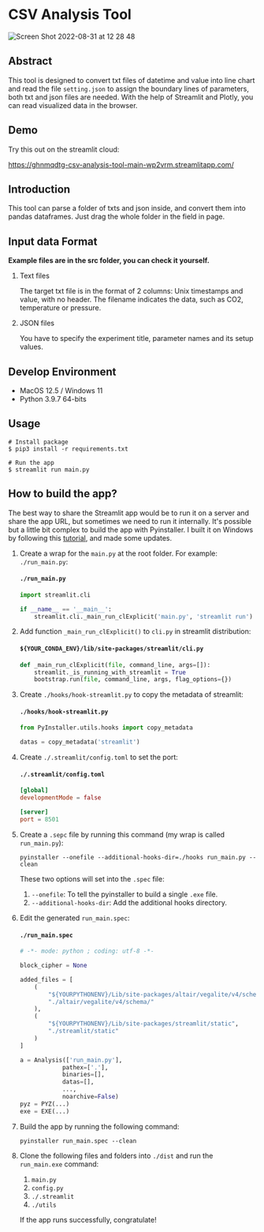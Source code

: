 # CSV Analysis Tool
![Screen Shot 2022-08-31 at 12 28 48](https://user-images.githubusercontent.com/6580698/187592942-ab4c7376-1b75-4d06-9ddd-fc524aaecfd8.png)

## Abstract
This tool is designed to convert txt files of datetime and value into line chart and read the file `setting.json` to assign the boundary lines of parameters, both txt and json files are needed. With the help of Streamlit and Plotly, you can read visualized data in the browser.

## Demo
Try this out on the streamlit cloud:

https://ghnmqdtg-csv-analysis-tool-main-wp2vrm.streamlitapp.com/

## Introduction
This tool can parse a folder of txts and json inside, and convert them into pandas dataframes. Just drag the whole folder in the field in page.

## Input data Format
**Example files are in the src folder, you can check it yourself.**
1. Text files
    
    The target txt file is in the format of 2 columns: Unix timestamps and value, with no header. The filename indicates the data, such as CO2, temperature or pressure.

2. JSON files

    You have to specify the experiment title, parameter names and its setup values.

## Develop Environment
- MacOS 12.5 / Windows 11
- Python 3.9.7 64-bits

## Usage
```=python
# Install package
$ pip3 install -r requirements.txt

# Run the app
$ streamlit run main.py
```


## How to build the app?
The best way to share the Streamlit app would be to run it on a server and share the app URL, but sometimes we need to run it internally. It's possible but a little bit complex to build the app with Pyinstaller. I built it on Windows by following this [tutorial](https://discuss.streamlit.io/t/using-pyinstaller-or-similar-to-create-an-executable/902/18), and made some updates.


1. Create a wrap for the `main.py` at the root folder. For example: `./run_main.py`:
    #### **`./run_main.py`**
    ```python
    import streamlit.cli

    if __name__ == '__main__':
        streamlit.cli._main_run_clExplicit('main.py', 'streamlit run')
    ```

2. Add function `_main_run_clExplicit()` to `cli.py` in streamlit distribution:
    #### **`${YOUR_CONDA_ENV}/lib/site-packages/streamlit/cli.py`**
    ```python
    def _main_run_clExplicit(file, command_line, args=[]):
        streamlit._is_running_with_streamlit = True
        bootstrap.run(file, command_line, args, flag_options={})
    ```

3. Create `./hooks/hook-streamlit.py` to copy the metadata of streamlit:
    #### **`./hooks/hook-streamlit.py`**
    ```python
    from PyInstaller.utils.hooks import copy_metadata
    
    datas = copy_metadata('streamlit')
    ```

4. Create `./.streamlit/config.toml` to set the port:
    #### **`./.streamlit/config.toml`**
    ```toml
    [global]
    developmentMode = false

    [server]
    port = 8501
    ```

5. Create a `.sepc` file by running this command (my wrap is called `run_main.py`):
    
    ```shell
    pyinstaller --onefile --additional-hooks-dir=./hooks run_main.py --clean
    ```

    These two options will set into the `.spec` file:
    1. `--onefile`: To tell the pyinstaller to build a single `.exe` file.
    2. `--additional-hooks-dir`: Add the additional hooks directory.

6. Edit the generated `run_main.spec`:
    
    #### **`./run_main.spec`**
    ```python
    # -*- mode: python ; coding: utf-8 -*-

    block_cipher = None

    added_files = [
        (
            "${YOURPYTHONENV}/Lib/site-packages/altair/vegalite/v4/schema/vega-lite-schema.json",
            "./altair/vegalite/v4/schema/"
        ),
        (
            "${YOURPYTHONENV}/Lib/site-packages/streamlit/static",
            "./streamlit/static"
        )
    ]

    a = Analysis(['run_main.py'],
                pathex=['.'],
                binaries=[],
                datas=[],
                ...,
                noarchive=False)
    pyz = PYZ(...)
    exe = EXE(...)
    ```

7. Build the app by running the following command:
    ```shell
    pyinstaller run_main.spec --clean
    ```

8. Clone the following files and folders into `./dist` and run the `run_main.exe` command:

    1. `main.py`
    2. `config.py`
    3. `./.streamlit`
    4. `./utils`
    
    If the app runs successfully, congratulate!